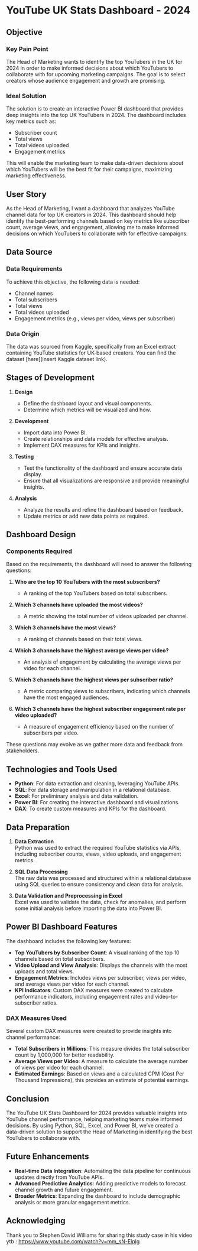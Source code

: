 # YouTube UK Stats Dashboard - 2024

## Objective

### Key Pain Point
The Head of Marketing wants to identify the top YouTubers in the UK for 2024 in order to make informed decisions about which YouTubers to collaborate with for upcoming marketing campaigns. The goal is to select creators whose audience engagement and growth are promising.

### Ideal Solution
The solution is to create an interactive Power BI dashboard that provides deep insights into the top UK YouTubers in 2024. The dashboard includes key metrics such as:

- Subscriber count
- Total views
- Total videos uploaded
- Engagement metrics

This will enable the marketing team to make data-driven decisions about which YouTubers will be the best fit for their campaigns, maximizing marketing effectiveness.

## User Story

As the Head of Marketing, I want a dashboard that analyzes YouTube channel data for top UK creators in 2024. This dashboard should help identify the best-performing channels based on key metrics like subscriber count, average views, and engagement, allowing me to make informed decisions on which YouTubers to collaborate with for effective campaigns.

## Data Source

### Data Requirements
To achieve this objective, the following data is needed:

- Channel names
- Total subscribers
- Total views
- Total videos uploaded
- Engagement metrics (e.g., views per video, views per subscriber)

### Data Origin
The data was sourced from Kaggle, specifically from an Excel extract containing YouTube statistics for UK-based creators. You can find the dataset [here](insert Kaggle dataset link).

## Stages of Development

1. **Design**
   - Define the dashboard layout and visual components.
   - Determine which metrics will be visualized and how.
   
2. **Development**
   - Import data into Power BI.
   - Create relationships and data models for effective analysis.
   - Implement DAX measures for KPIs and insights.

3. **Testing**
   - Test the functionality of the dashboard and ensure accurate data display.
   - Ensure that all visualizations are responsive and provide meaningful insights.

4. **Analysis**
   - Analyze the results and refine the dashboard based on feedback.
   - Update metrics or add new data points as required.

## Dashboard Design

### Components Required
Based on the requirements, the dashboard will need to answer the following questions:

1. **Who are the top 10 YouTubers with the most subscribers?**
   - A ranking of the top YouTubers based on total subscribers.
   
2. **Which 3 channels have uploaded the most videos?**
   - A metric showing the total number of videos uploaded per channel.

3. **Which 3 channels have the most views?**
   - A ranking of channels based on their total views.

4. **Which 3 channels have the highest average views per video?**
   - An analysis of engagement by calculating the average views per video for each channel.

5. **Which 3 channels have the highest views per subscriber ratio?**
   - A metric comparing views to subscribers, indicating which channels have the most engaged audiences.

6. **Which 3 channels have the highest subscriber engagement rate per video uploaded?**
   - A measure of engagement efficiency based on the number of subscribers per video.

These questions may evolve as we gather more data and feedback from stakeholders.

## Technologies and Tools Used

- **Python**: For data extraction and cleaning, leveraging YouTube APIs.
- **SQL**: For data storage and manipulation in a relational database.
- **Excel**: For preliminary analysis and data validation.
- **Power BI**: For creating the interactive dashboard and visualizations.
- **DAX**: To create custom measures and KPIs for the dashboard.

## Data Preparation

1. **Data Extraction**  
   Python was used to extract the required YouTube statistics via APIs, including subscriber counts, views, video uploads, and engagement metrics.

2. **SQL Data Processing**  
   The raw data was processed and structured within a relational database using SQL queries to ensure consistency and clean data for analysis.

3. **Data Validation and Preprocessing in Excel**  
   Excel was used to validate the data, check for anomalies, and perform some initial analysis before importing the data into Power BI.

## Power BI Dashboard Features

The dashboard includes the following key features:

- **Top YouTubers by Subscriber Count**: A visual ranking of the top 10 channels based on total subscribers.
- **Video Upload and View Analysis**: Displays the channels with the most uploads and total views.
- **Engagement Metrics**: Includes views per subscriber, views per video, and average views per video for each channel.
- **KPI Indicators**: Custom DAX measures were created to calculate performance indicators, including engagement rates and video-to-subscriber ratios.

### DAX Measures Used
Several custom DAX measures were created to provide insights into channel performance:
- **Total Subscribers in Millions**: This measure divides the total subscriber count by 1,000,000 for better readability.
- **Average Views per Video**: A measure to calculate the average number of views per video for each channel.
- **Estimated Earnings**: Based on views and a calculated CPM (Cost Per Thousand Impressions), this provides an estimate of potential earnings.

## Conclusion

The YouTube UK Stats Dashboard for 2024 provides valuable insights into YouTube channel performance, helping marketing teams make informed decisions. By using Python, SQL, Excel, and Power BI, we’ve created a data-driven solution to support the Head of Marketing in identifying the best YouTubers to collaborate with.

## Future Enhancements

- **Real-time Data Integration**: Automating the data pipeline for continuous updates directly from YouTube APIs.
- **Advanced Predictive Analytics**: Adding predictive models to forecast channel growth and future engagement.
- **Broader Metrics**: Expanding the dashboard to include demographic analysis or more granular engagement metrics.

## Acknowledging 
Thank you to Stephen David Williams for sharing this study case in his video ytb : https://www.youtube.com/watch?v=mm_sN-Elplg
